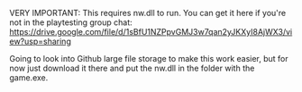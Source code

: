 VERY IMPORTANT: This requires nw.dll to run. You can get it here if you're not in the playtesting group chat: https://drive.google.com/file/d/1sBfU1NZPpvGMJ3w7qan2yJKXyI8AjWX3/view?usp=sharing

Going to look into Github large file storage to make this work easier, but for now just download it there and put the nw.dll in the folder with the game.exe.

